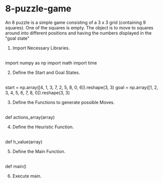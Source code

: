 # 8-puzzle-game
An 8 puzzle is a simple game consisting of a 3 x 3 grid (containing 9 squares). One of the squares is empty. The object is to move to squares around into different positions and having the numbers displayed in the "goal state"



1. Import Necessary Libraries.
 
<br>
import numpy as np
import math
import time
<br>

2. Define the Start and Goal States.

<br>
start = np.array([4, 1, 3, 7, 2, 5, 8, 0, 6]).reshape(3, 3)
goal = np.array([1, 2, 3, 4, 5, 6, 7, 8, 0]).reshape(3, 3)
<br>

3. Define the Functions to generate possible Moves.

<br>
def actions_array(array)
<br>

4. Define the Heuristic Function.

<br> 
def h_value(array)
<br>

5. Define the Main Function.

<br>
def main()
<br>

6. Execute main.
